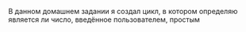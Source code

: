 В данном домашнем задании я создал цикл, в котором определяю является ли число, введённое пользователем, простым